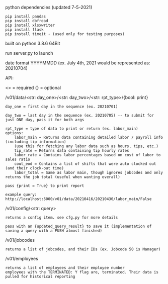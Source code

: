python dependencies (updated 7-5-2021)

    pip install pandas
    pip install dbfread
    pip install xlsxwriter
    pip install flask
    pip install timeit - (used only for testing purposes)

built on python 3.8.6 64Bit

run server.py to launch

date format YYYYMMDD (ex. July 4th, 2021 would be represented as: 20210704)

API:

<> = required
{} = optional

/v01/data/<str: day_one>/<str: day_two>/<str: rpt_type>/{bool: print}

    day_one = first day in the sequence (ex. 20210701)

    day_two = last day in the sequence (ex. 20210705) -- to submit for just ONE day, pass it for both args

    rpt_type = type of data to print or return (ex. labor_main) 
    options: 
        labor_main = Returns data containing detailed labor / payroll info (including tip information) 
        (use this for fetching any labor data such as hours, tips, etc.)
        tip_rate = Returns data containing tip hourly rates
        labor_rate = Contains labor percentages based on cost of labor to sales ratio
        cout_eod = Contains a list of shifts that were auto clocked out (and their clock-out time)
        labor_total = Same as labor main, though ignores jobcodes and only returns the job total (useful when wanting overall) 

    pass {print = True} to print report

    example query: http://localhost:5000/v01/data/20210416/20210430/labor_main/False

/v01/config/<str: query>

    returns a config item. see cfg.py for more details

    pass with an {updated_query_result} to save it (implementation of saving a query with a PUSH almost finished)

/v01/jobcodes

    returns a list of jobcodes, and their IDs (ex. Jobcode 50 is Manager)

/v01/employees

    returns a list of employees and their employee number
    employees with the TERMINATED: Y flag are, terminated. Their data is pulled for historical reporting
